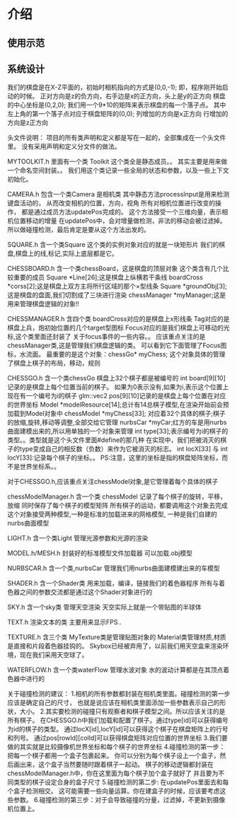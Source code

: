 # 介绍

## 使用示范



## 系统设计

我们的棋盘是在X-Z平面的，初始时相机指向的方式是(0,0,-1);
即，程序刚开始启动的时候。
正对方向是z的负方向，右手边是x的正方向，头上是y的正方向
棋盘的中心坐标是(0,2,0);
我们用一个9*10的矩阵来表示棋盘的每一个落子点。
其中左上角的第一个落子点对应于棋盘矩阵的(0,0);
列增加的方向是x正方向
行增加的方向是z正方向

头文件说明：
项目的所有类声明和定义都是写在一起的，全部集成在一个头文件里。
没有采用声明和定义分文件的做法。


MYTOOLKIT.h
里面有一个类 Toolkit
这个类全是静态成员。。
其实主要是用来做一个命名空间封装。。
我们用这个类记录一些全局的状态和参数，以及一些上下文初始化。

CAMERA.h
包含一个类Camera
是相机类
其中静态方法processInput是用来检测键盘活动的，
从而改变相机的位置，方向，视角
所有对相机位置进行改变的操作，
都是通过成员方法updatePos完成的。
这个方法接受一个三维向量，表示相机位置移动的增量
在updatePos中，会对增量做检测，非法的移动会被过滤掉。
所以做碰撞检测，最后肯定是要从这个方法出发的。

SQUARE.h
含一个类Square
这个类的实例对象对应的就是一块矩形片
我们的棋盘,棋盘上的线,标记,实际上底层都是它。


CHESSBOARD.h
含一个类chessBoard，这是棋盘的顶层对象
这个类含有几个比较重要的成员
Square *Line[26];这是棋盘上纵横若干条线
boardCross *corss[2];这是棋盘上双方主将所行区域的那个×型线条
Square *groundObj[3];这是棋盘的盘面,我们切割成了三块进行渲染
chessManager *myManager;这是用来管理棋盘逻辑的对象!!

CHESSMANAGER.h
含四个类
boardCross对应的是棋盘上x形线条
Tag对应的是棋盘上兵，炮初始位置的几个target型图标
Focus对应的是我们棋盘上可移动的光标,这个类里面还封装了
关于focus事件的一些内容。。
应该重点关注的是chessManager类,这是管理我们棋盘逻辑的类。
可以看到它下面管理了Focus图标，水流面。
最重要的是这个对象：chessGo* myChess;
这个对象具体的管理了棋盘上棋子的布局，移动，规则

CHESSGO.h
含一个类chessGo
棋盘上32个棋子都是被编号的
int board[9][10]记录的是棋盘上每个位置当前的棋子。
如果为0表示没有,如果为i,表示这个位置上现在有一个编号为i的棋子
glm::vec2 pos[9][10]记录的是棋盘上每个位置在对应的世界坐标
Model *modelResource[14];总计有14总棋子模型,在渲染开始前会预加载到Model对象中
chessModel *myChess[33];
对应着32个具体的棋子;棋子的放缩,旋转,移动等调整,全部交给它管理
nurbsCar *myCar;红方的车是用nurbs曲面建模出来的,所以用单独的一个对象来管理
int type[33];表示编号为i的棋子的类型。。类型就是这个头文件里面#define的那几种
在实现中，我们把被消灭的棋子的type变成自己的相反数（负数）来作为它被消灭的标志。
int locX[33] 与 int locY[33]:记录每个棋子的坐标。。
PS:注意，这里的坐标是指的棋盘矩阵坐标，而不是世界坐标系。。

对于CHESSGO.h,应该重点关注chessModel对象,是它管理着每个具体的棋子


chessModelManager.h
含一个类 chessModel
记录了每个棋子的旋转，平移，放缩
同时保存了每个棋子的模型矩阵
所有棋子的运动，都要调用这个对象去完成
这个对象接受两种模型,一种是标准的加载进来的网格模型,
一种是我们自建的nurbs曲面模型

LIGHT.h
含一个类Light
管理光源参数和光源的渲染

MODEL.h/MESH.h
封装好的标准模型文件加载器
可以加载.obj模型


NURBSCAR.h
含一个类,nurbsCar
管理我们用nurbs曲面建模建出来的车模型

SHADER.h
含一个Shader类
用来加载，编译，链接我们的着色器程序
所有与着色器之间的参数交流都是通过这个Shader对象进行的

SKY.h
含一个sky类
管理天空渲染
天空实际上就是一个带贴图的半球体

TEXT.h
渲染文本的类
主要用来显示FPS..

TEXTURE.h
含三个类
MyTexture类是管理贴图对象的
Material类管理材质,材质是直接和片段着色器挂钩的。
Skybox已经被弃用了，以前我们用天空盒来渲染环境，现在我们采用天空球了。

WATERFLOW.h
含一个类waterFlow
管理水波对象
水的波动计算都是在其顶点着色器中进行的


关于碰撞检测的建议：
1.相机的所有参数都封装在相机类里面。碰撞检测的第一步应该是确定自己的尺寸，
也就是说应该在相机类里面添加一些参数表示自己的形状，大小。
2.其实要检测的碰撞只有观察者和棋子模型之间。所以应该关注的是所有棋子。
在CHESSGO.h中我们加载和配置了棋子。通过type[id]可以获得编号为id的棋子的类型。
通过locX[id],locY[id]可以获得这个棋子在棋盘矩阵上的行号和列号。
通过pos[rowId][colId]可以获得棋盘矩阵对应位置的世界坐标
3.我们要做的其实就是比较摄像机世界坐标和每个棋子的世界坐标
4.碰撞检测的第一步：把每一个棋子都用一个盒子包裹起来。
你可以分别为每个棋子设上一个盒子，然后画出来，这个盒子当然要随时跟着棋子一起动。
棋子的移动逻辑都封装在chessModelManager.h中，你在这里面为每个棋子加个盒子就好了
并且要为不同类型的棋子设定合身的盒子尺寸
5.碰撞检测的第二步: 在updatePos里面去和每个盒子检测相交。
这可能需要一些向量运算。你在建盒子的时候，应该要考虑这些参数。
6.碰撞检测的第三步：对于会导致碰撞的分量，过滤掉，不更新到摄像机位置上。



